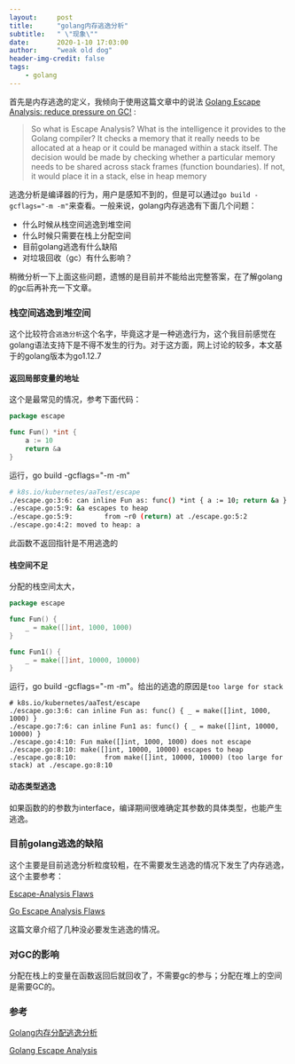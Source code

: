 ```yaml
---
layout:     post
title:      "golang内存逃逸分析"
subtitle:   " \"现象\""
date:       2020-1-10 17:03:00
author:     "weak old dog"
header-img-credit: false
tags:
    - golang
---
```


首先是内存逃逸的定义，我倾向于使用这篇文章中的说法 [Golang Escape Analysis: reduce pressure on GC!](https://medium.com/faun/golang-escape-analysis-reduce-pressure-on-gc-6bde1891d625) :

> So what is Escape Analysis? What is the intelligence it provides to the Golang compiler? It checks a memory that it really needs to be allocated at a heap or it could be managed within a stack itself. The decision would be made by checking whether a particular memory needs to be shared across stack frames (function boundaries). If not, it would place it in a stack, else in heap memory

逃逸分析是编译器的行为，用户是感知不到的，但是可以通过`go build -gcflags="-m -m"`来查看。一般来说，golang内存逃逸有下面几个问题：
* 什么时候从栈空间逃逸到堆空间
* 什么时候只需要在栈上分配空间
* 目前golang逃逸有什么缺陷
* 对垃圾回收（gc）有什么影响？

稍微分析一下上面这些问题，遗憾的是目前并不能给出完整答案，在了解golang的gc后再补充一下文章。

### 栈空间逃逸到堆空间
这个比较符合`逃逸分析`这个名字，毕竟这才是一种逃逸行为，这个我目前感觉在golang语法支持下是不得不发生的行为。对于这方面，网上讨论的较多，本文基于的golang版本为go1.12.7

#### 返回局部变量的地址
这个是最常见的情况，参考下面代码：
```go
package escape

func Fun() *int {
	a := 10
	return &a
}
```
运行，go build -gcflags="-m -m"
```bash
# k8s.io/kubernetes/aaTest/escape
./escape.go:3:6: can inline Fun as: func() *int { a := 10; return &a }
./escape.go:5:9: &a escapes to heap
./escape.go:5:9:        from ~r0 (return) at ./escape.go:5:2
./escape.go:4:2: moved to heap: a
```
此函数不返回指针是不用逃逸的

#### 栈空间不足
分配的栈空间太大，
```go
package escape

func Fun() {
	_ = make([]int, 1000, 1000)
}

func Fun1() {
	_ = make([]int, 10000, 10000)
}
```
运行，go build -gcflags="-m -m"。给出的逃逸的原因是`too large for stack`
```
# k8s.io/kubernetes/aaTest/escape
./escape.go:3:6: can inline Fun as: func() { _ = make([]int, 1000, 1000) }
./escape.go:7:6: can inline Fun1 as: func() { _ = make([]int, 10000, 10000) }
./escape.go:4:10: Fun make([]int, 1000, 1000) does not escape
./escape.go:8:10: make([]int, 10000, 10000) escapes to heap
./escape.go:8:10:       from make([]int, 10000, 10000) (too large for stack) at ./escape.go:8:10
```


#### 动态类型逃逸
如果函数的的参数为interface，编译期间很难确定其参数的具体类型，也能产生逃逸。


### 目前golang逃逸的缺陷
这个主要是目前逃逸分析粒度较粗，在不需要发生逃逸的情况下发生了内存逃逸，这个主要参考：

[Escape-Analysis Flaws](https://www.ardanlabs.com/blog/2018/01/escape-analysis-flaws.html)

[Go Escape Analysis Flaws](https://docs.google.com/document/d/1CxgUBPlx9iJzkz9JWkb6tIpTe5q32QDmz8l0BouG0Cw/edit#)

这篇文章介绍了几种没必要发生逃逸的情况。

### 对GC的影响
分配在栈上的变量在函数返回后就回收了，不需要gc的参与；分配在堆上的空间是需要GC的。

### 参考
[Golang内存分配逃逸分析](https://driverzhang.github.io/post/golang%E5%86%85%E5%AD%98%E5%88%86%E9%85%8D%E9%80%83%E9%80%B8%E5%88%86%E6%9E%90/)

[Golang Escape Analysis](https://topic.alibabacloud.com/a/golang-font-colorredescapefont-analysis_1_38_30920227.html)
